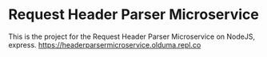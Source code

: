 # Request Header Parser Microservice

This is the project for the Request Header Parser Microservice on NodeJS, express. https://headerparsermicroservice.olduma.repl.co
